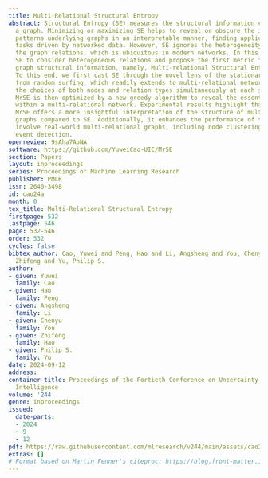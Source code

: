 ```yaml
---
title: Multi-Relational Structural Entropy
abstract: Structural Entropy (SE) measures the structural information contained in
  a graph. Minimizing or maximizing SE helps to reveal or obscure the intrinsic structural
  patterns underlying graphs in an interpretable manner, finding applications in various
  tasks driven by networked data. However, SE ignores the heterogeneity inherent in
  the graph relations, which is ubiquitous in modern networks. In this work, we extend
  SE to consider heterogeneous relations and propose the first metric for multi-relational
  graph structural information, namely, Multi-relational Structural Entropy (MrSE).
  To this end, we first cast SE through the novel lens of the stationary distribution
  from random surfing, which readily extends to multi-relational networks by considering
  the choices of both nodes and relation types simultaneously at each step. The resulting
  MrSE is then optimized by a new greedy algorithm to reveal the essential structures
  within a multi-relational network. Experimental results highlight that the proposed
  MrSE offers a more insightful interpretation of the structure of multi-relational
  graphs compared to SE. Additionally, it enhances the performance of two tasks that
  involve real-world multi-relational graphs, including node clustering and social
  event detection.
openreview: 9sAha7AoNA
software: https://github.com/YuweiCao-UIC/MrSE
section: Papers
layout: inproceedings
series: Proceedings of Machine Learning Research
publisher: PMLR
issn: 2640-3498
id: cao24a
month: 0
tex_title: Multi-Relational Structural Entropy
firstpage: 532
lastpage: 546
page: 532-546
order: 532
cycles: false
bibtex_author: Cao, Yuwei and Peng, Hao and Li, Angsheng and You, Chenyu and Hao,
  Zhifeng and Yu, Philip S.
author:
- given: Yuwei
  family: Cao
- given: Hao
  family: Peng
- given: Angsheng
  family: Li
- given: Chenyu
  family: You
- given: Zhifeng
  family: Hao
- given: Philip S.
  family: Yu
date: 2024-09-12
address:
container-title: Proceedings of the Fortieth Conference on Uncertainty in Artificial
  Intelligence
volume: '244'
genre: inproceedings
issued:
  date-parts:
  - 2024
  - 9
  - 12
pdf: https://raw.githubusercontent.com/mlresearch/v244/main/assets/cao24a/cao24a.pdf
extras: []
# Format based on Martin Fenner's citeproc: https://blog.front-matter.io/posts/citeproc-yaml-for-bibliographies/
---
```

